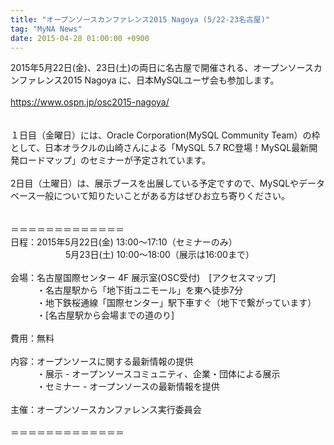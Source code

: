 ```yaml
---
title: "オープンソースカンファレンス2015 Nagoya (5/22-23名古屋)"
tag: "MyNA News"
date: 2015-04-28 01:00:00 +0900
---
```


2015年5月22日(金)、23日(土)の両日に名古屋で開催される、オープンソースカンファレンス2015 Nagoya に、日本MySQLユーザ会も参加します。<br>
<br>
https://www.ospn.jp/osc2015-nagoya/<br>
<br>
<br>
１日目（金曜日）には、Oracle Corporation(MySQL Community Team）の枠として、日本オラクルの山崎さんによる「MySQL 5.7 RC登場！MySQL最新開発ロードマップ」のセミナーが予定されています。<br>
<br>
2日目（土曜日）は、展示ブースを出展している予定ですので、MySQLやデータベース一般について知りたいことがある方はぜひお立ち寄りください。<br>
<br>
<br>
＝＝＝＝＝＝＝＝＝＝＝＝＝<br>
日程：2015年5月22日(金) 13:00〜17:10（セミナーのみ）<br>
　　　　　　 5月23日(土) 10:00〜18:00（展示は16:00まで）<br>
<br>
会場：名古屋国際センター 4F 展示室(OSC受付)　[アクセスマップ]<br>
　　　・名古屋駅から「地下街ユニモール」を東へ徒歩7分<br>
　　　・地下鉄桜通線「国際センター」駅下車すぐ（地下で繋がっています）<br>
　　　・[名古屋駅から会場までの道のり]<br>
<br>
費用：無料<br>
<br>
内容：オープンソースに関する最新情報の提供<br>
　　　・展示 - オープンソースコミュニティ、企業・団体による展示<br>
　　　・セミナー - オープンソースの最新情報を提供<br>
<br>
主催：オープンソースカンファレンス実行委員会<br>
<br>
＝＝＝＝＝＝＝＝＝＝＝＝＝<br>
<br>
